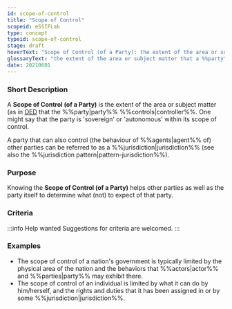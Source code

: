 ```yaml
---
id: scope-of-control
title: "Scope of Control"
scopeid: eSSIFLab
type: concept
typeid: scope-of-control
stage: draft
hoverText: "Scope of Control (of a Party): the extent of the area or subject matter that the Party controls."
glossaryText: "the extent of the area or subject matter that a %%party^party%% %%controls^controller%%."
date: 20210601
---
```


### Short Description
A **Scope of Control (of a Party)** is the extent of the area or subject matter (as in [OED](https://www.lexico.com/definition/scope) that the %%party|party%% %%controls|controller%%. One might say that the party is 'sovereign' or 'autonomous' within its scope of control.

A party that can also control (the behaviour of %%agents|agent%% of) other parties can be referred to as a %%jurisdiction|jurisdiction%% (see also the %%jurisdiction pattern|pattern-jurisdiction%%).

### Purpose
Knowing the **Scope of Control (of a Party)** helps other parties as well as the party itself to determine what (not) to expect of that party.

### Criteria
:::info Help wanted
Suggestions for criteria are welcomed.
:::

### Examples
- The scope of control of a nation's government is typically limited by the physical area of the nation and the behaviors that %%actors|actor%% and %%parties|party%% may exhibit there.
- The scope of control of an individual is limited by what it can do by him/herself, and the rights and duties that it has been assigned in or by some %%jurisdiction|jurisdiction%%.
